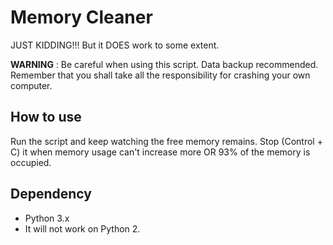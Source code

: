 ﻿# Memory Cleaner
JUST KIDDING!!! But it DOES work to some extent.

**WARNING** : Be careful when using this script. Data backup recommended. Remember that you shall take all the responsibility for crashing your own computer.

## How to use
Run the script and keep watching the free memory remains. Stop (Control + C) it when memory usage can't increase more OR 93% of the memory is occupied.

## Dependency
* Python 3.x
* It will not work on Python 2.
